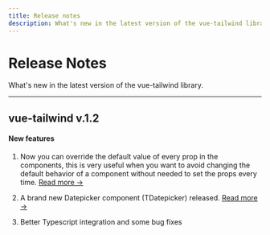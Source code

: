 ```yaml
---
title: Release notes
description: What's new in the latest version of the vue-tailwind library.
---
```


# Release Notes

What's new in the latest version of the vue-tailwind library.

<hr>

## vue-tailwind v.1.2

####  New features

1. Now you can override the default value of every prop in the components, this is very useful when you want to avoid changing the default behavior of a component without needed to set the props every time. [Read more →](/docs/settings)

2. A brand new Datepicker component (TDatepicker) released. [Read more →](/docs/datepicker)

3. Better Typescript integration and some bug fixes

